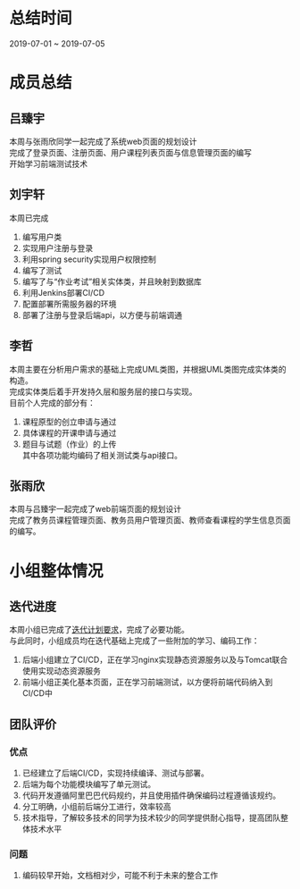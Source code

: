 # 总结时间
2019-07-01 ~ 2019-07-05

# 成员总结
## 吕臻宇
本周与张雨欣同学一起完成了系统web页面的规划设计  
完成了登录页面、注册页面、用户课程列表页面与信息管理页面的编写  
开始学习前端测试技术

## 刘宇轩
本周已完成
1. 编写用户类  
1. 实现用户注册与登录  
1. 利用spring security实现用户权限控制  
1. 编写了测试  
1. 编写了与“作业考试”相关实体类，并且映射到数据库  
1. 利用Jenkins部署CI/CD  
1. 配置部署所需服务器的环境  
1. 部署了注册与登录后端api，以方便与前端调通

## 李哲
本周主要在分析用户需求的基础上完成UML类图，并根据UML类图完成实体类的构造。  
完成实体类后着手开发持久层和服务层的接口与实现。  
目前个人完成的部分有：  
1. 课程原型的创立申请与通过
2. 具体课程的开课申请与通过  
3. 题目与试题（作业）的上传  
其中各项功能均编码了相关测试类与api接口。  

## 张雨欣
本周与吕臻宇一起完成了web前端页面的规划设计  
完成了教务员课程管理页面、教务员用户管理页面、教师查看课程的学生信息页面的编写。


# 小组整体情况
## 迭代进度
本周小组已完成了[迭代计划要求](https://github.com/StarkLyu/OnlineEdu-SE.Sum.Proj/blob/dev/doc/R1%E8%BF%AD%E4%BB%A3%E8%AE%A1%E5%88%92.doc)，完成了必要功能。  
与此同时，小组成员均在迭代基础上完成了一些附加的学习、编码工作：
1. 后端小组建立了CI/CD，正在学习nginx实现静态资源服务以及与Tomcat联合使用实现动态资源服务  
2. 前端小组正美化基本页面，正在学习前端测试，以方便将前端代码纳入到CI/CD中

## 团队评价
### 优点
1. 已经建立了后端CI/CD，实现持续编译、测试与部署。
2. 后端为每个功能模块编写了单元测试。
3. 代码开发遵循阿里巴巴代码规约，并且使用插件确保编码过程遵循该规约。
4. 分工明确，小组前后端分工进行，效率较高  
5. 技术指导，了解较多技术的同学为技术较少的同学提供耐心指导，提高团队整体技术水平  

### 问题
1. 编码较早开始，文档相对少，可能不利于未来的整合工作
